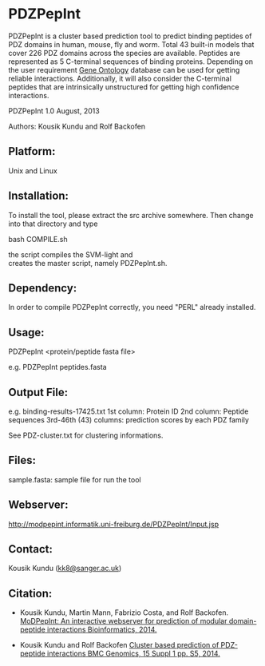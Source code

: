 PDZPepInt
===

PDZPepInt is a cluster based prediction tool to predict binding peptides of PDZ domains in human, mouse, fly and worm. Total 43 built-in models that cover 226 PDZ domains across the species are available. Peptides are represented as 5 C-terminal sequences of binding proteins. Depending on the user requirement [Gene Ontology](http://www.ebi.ac.uk/QuickGO/) database can be used for getting reliable interactions. Additionally, it will also consider the C-terminal peptides that are intrinsically unstructured for getting high confidence interactions.

PDZPepInt 1.0
August, 2013 

Authors: Kousik Kundu and Rolf Backofen

Platform:
------------

Unix and Linux


Installation:
------------

To install the tool, please extract the src archive somewhere. Then change
into that directory and type

  bash COMPILE.sh

the script compiles the SVM-light and  
creates the master script, namely PDZPepInt.sh. 


Dependency:
-------------

In order to compile PDZPepInt correctly, you need "PERL" already installed.


Usage:
--------------

PDZPepInt <protein/peptide fasta file>

e.g. PDZPepInt peptides.fasta


Output File:
--------------
e.g. binding-results-17425.txt
1st column: Protein ID
2nd column: Peptide sequences
3rd-46th (43) columns: prediction scores by each PDZ family

See PDZ-cluster.txt for clustering informations. 


Files:
-----------------
sample.fasta: sample file for run the tool

Webserver:
-----------------
http://modpepint.informatik.uni-freiburg.de/PDZPepInt/Input.jsp

Contact:
-----------------
Kousik Kundu (kk8@sanger.ac.uk)


Citation:
-----------------
* Kousik Kundu, Martin Mann, Fabrizio Costa, and Rolf Backofen.
[MoDPepInt: An interactive webserver for prediction of modular domain-peptide interactions
Bioinformatics, 2014.](https://academic.oup.com/bioinformatics/article-lookup/doi/10.1093/bioinformatics/btu350)

* Kousik Kundu and Rolf Backofen
[Cluster based prediction of PDZ-peptide interactions BMC Genomics, 15 Suppl 1 pp. S5, 2014.](https://bmcgenomics.biomedcentral.com/articles/10.1186/1471-2164-15-S1-S5)





